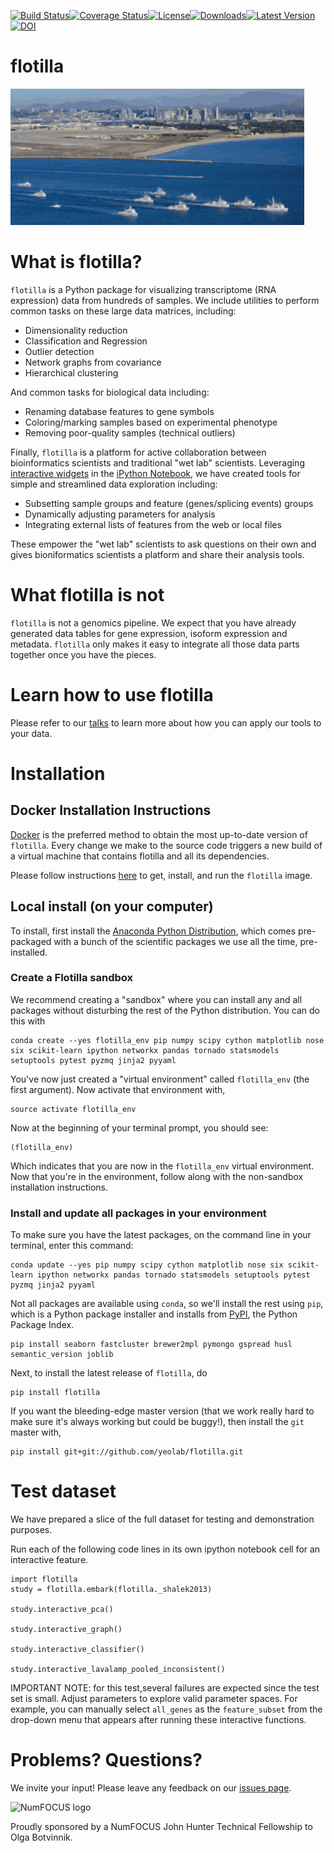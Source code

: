 [![Build Status](https://travis-ci.org/YeoLab/flotilla.svg?branch=master)](https://travis-ci.org/YeoLab/flotilla)[![Coverage Status](https://img.shields.io/coveralls/YeoLab/flotilla.svg)](https://coveralls.io/r/YeoLab/flotilla?branch=master)[![License](https://pypip.in/license/flotilla/badge.svg)](https://pypi.python.org/pypi/flotilla/)[![Downloads](https://pypip.in/download/flotilla/badge.svg)](https://pypi.python.org/pypi/flotilla/)[![Latest Version](https://pypip.in/version/flotilla/badge.svg)](https://pypi.python.org/pypi/flotilla/)[![DOI](https://zenodo.org/badge/6604/YeoLab/flotilla.png)](http://dx.doi.org/10.5281/zenodo.12230)

flotilla
========

![flotilla Logo](flotilla.png)


What is flotilla?
=================

`flotilla` is a Python package for visualizing transcriptome (RNA expression) data from hundreds of
samples. We include utilities to perform common tasks on these large data matrices, including:
 
  * Dimensionality reduction
  * Classification and Regression
  * Outlier detection
  * Network graphs from covariance
  * Hierarchical clustering
  
And common tasks for biological data including:

  * Renaming database features to gene symbols
  * Coloring/marking samples based on experimental phenotype
  * Removing poor-quality samples (technical outliers)
  
  
Finally, `flotilla` is a platform for active collaboration between bioinformatics scientists and 
traditional "wet lab" scientists. Leveraging [interactive widgets](https://github.com/ipython/ipython/tree/master/examples/Interactive%20Widgets) 
in the [iPython Notebook](http://ipython.org/notebook.html), 
we have created tools for simple and streamlined data exploration including:

  * Subsetting sample groups and feature (genes/splicing events) groups
  * Dynamically adjusting parameters for analysis
  * Integrating external lists of features from the web or local files

These empower the "wet lab" scientists to ask questions on their own and gives bioniformatics
scientists a platform and share their analysis tools.


What flotilla is **not**
========================

`flotilla` is not a genomics pipeline. We expect that you have already generated
data tables for gene expression, isoform expression and metadata. `flotilla` only makes 
it easy to integrate all those data parts together once you have the pieces.

Learn how to use flotilla
=========================
Please refer to our [talks](talks.md) to learn more
 about how you can
apply our tools to your data.


Installation
============

Docker Installation Instructions
--------------------------------

[Docker](https://www.docker.com/whatisdocker/) is the preferred method to obtain the most up-to-date
version of `flotilla`. Every change we make to the source code triggers a new build of a virtual
 machine that contains flotilla and all its dependencies.
 
Please follow instructions [here](docker/docker_instructions.md) to get, install, and run the `flotilla` image.

Local install (on your computer)
--------------------------------

To install, first install the 
[Anaconda Python Distribution](http://continuum.io/downloads), which comes
pre-packaged with a bunch of the scientific packages we use all the time, 
pre-installed.

### Create a Flotilla sandbox
    
We recommend creating a "sandbox" where you can install any and all packages
without disturbing the rest of the Python distribution. You can do this with

    conda create --yes flotilla_env pip numpy scipy cython matplotlib nose six scikit-learn ipython networkx pandas tornado statsmodels setuptools pytest pyzmq jinja2 pyyaml

You've now just created a "virtual environment" called `flotilla_env` (the first
argument). Now activate that environment with,

    source activate flotilla_env

Now at the beginning of your terminal prompt, you should see:

    (flotilla_env)

Which indicates that you are now in the `flotilla_env` virtual environment. Now
 that you're in the environment, follow along with the non-sandbox
installation instructions.

### Install and update all packages in your environment

To make sure you have the latest packages, on the command line in your 
terminal, enter this command:

    conda update --yes pip numpy scipy cython matplotlib nose six scikit-learn ipython networkx pandas tornado statsmodels setuptools pytest pyzmq jinja2 pyyaml

Not all packages are available using `conda`, so we'll install the rest using
`pip`, which is a Python package installer and installs from 
[PyPI](https://pypi.python.org/), the Python Package Index.

    pip install seaborn fastcluster brewer2mpl pymongo gspread husl semantic_version joblib
    
Next, to install the latest release of `flotilla`, do

    pip install flotilla
    
If you want the bleeding-edge master version (that we work really hard to make
sure it's always working but could be buggy!), then install the `git` master
with,

    pip install git+git://github.com/yeolab/flotilla.git


Test dataset
============

We have prepared a slice of the full dataset for testing and demonstration purposes.

Run each of the following code lines in its own ipython notebook cell for an interactive feature.

    import flotilla
    study = flotilla.embark(flotilla._shalek2013)

    study.interactive_pca()

    study.interactive_graph()

    study.interactive_classifier()

    study.interactive_lavalamp_pooled_inconsistent()

IMPORTANT NOTE: for this test,several failures are expected since the test set is small.
Adjust parameters to explore valid parameter spaces.
For example, you can manually select `all_genes` as the `feature_subset`
from the drop-down menu that appears after running these interactive functions.



Problems? Questions?
====================

We invite your input! Please leave any feedback on our [issues page](https://github.com/YeoLab/flotilla/issues).

![NumFOCUS logo](http://numfocus.org/theme/img/numfocus_logo.png)

Proudly sponsored by a NumFOCUS John Hunter Technical Fellowship to Olga
Botvinnik.
